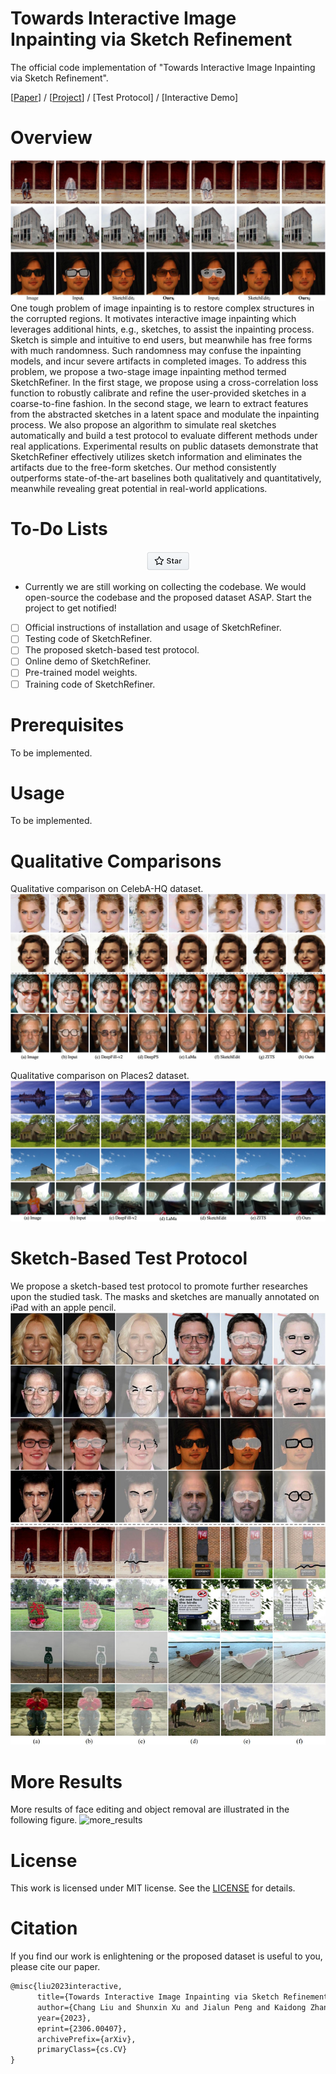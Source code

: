 # Towards Interactive Image Inpainting via Sketch Refinement
The official code implementation of "Towards Interactive Image Inpainting via Sketch Refinement".

[[Paper](https://arxiv.org/abs/2306.00407)] / [[Project](https://alonzoleeeooo.github.io/SketchRefiner/)] / [Test Protocol] / [Interactive Demo]

# Overview
![tissor](github_materials/teasor.jpg)
One tough problem of image inpainting is to restore complex structures in the corrupted regions. It motivates interactive image inpainting which leverages additional hints, e.g., sketches, to assist the inpainting process. Sketch is simple and intuitive to end users, but meanwhile has free forms with much randomness. Such randomness may confuse the inpainting models, and incur severe artifacts in completed images. To address this problem, we propose a two-stage image inpainting method termed SketchRefiner. In the first stage, we propose using a cross-correlation loss function to robustly calibrate and refine the user-provided sketches in a coarse-to-fine fashion. In the second stage, we learn to extract features from the abstracted sketches in a latent space and modulate the inpainting process. We also propose an algorithm to simulate real sketches automatically and build a test protocol to evaluate different methods under real applications. Experimental results on public datasets demonstrate that SketchRefiner effectively utilizes sketch information and eliminates the artifacts due to the free-form sketches. Our method consistently outperforms state-of-the-art baselines both qualitatively and quantitatively, meanwhile revealing great potential in real-world applications.

# To-Do Lists
<div align="center">
<img src="github_materials/star.jpg">
</div>

- Currently we are still working on collecting the codebase. We would open-source the codebase and the proposed dataset ASAP. Start the project to get notified!
- [ ] Official instructions of installation and usage of SketchRefiner.
- [ ] Testing code of SketchRefiner.
- [ ] The proposed sketch-based test protocol.
- [ ] Online demo of SketchRefiner.
- [ ] Pre-trained model weights.
- [ ] Training code of SketchRefiner.

# Prerequisites
To be implemented.

# Usage
To be implemented.

# Qualitative Comparisons
Qualitative comparison on CelebA-HQ dataset.
![celebahq](github_materials/celebahq.jpg)

Qualitative comparison on Places2 dataset.
![places](github_materials/places.jpg)

# Sketch-Based Test Protocol
We propose a sketch-based test protocol to promote further researches upon the studied task. The masks and sketches are manually annotated on iPad with an apple pencil.
![realworld](github_materials/realworld.jpg)

# More Results
More results of face editing and object removal are illustrated in the following figure.
![more_results](github_materials/more_results.jpg)

# License
This work is licensed under MIT license. See the [LICENSE](LICENSE) for details.

# Citation
If you find our work is enlightening or the proposed dataset is useful to you, please cite our paper.
```tex
@misc{liu2023interactive,
      title={Towards Interactive Image Inpainting via Sketch Refinement}, 
      author={Chang Liu and Shunxin Xu and Jialun Peng and Kaidong Zhang and Dong Liu},
      year={2023},
      eprint={2306.00407},
      archivePrefix={arXiv},
      primaryClass={cs.CV}
}
```

